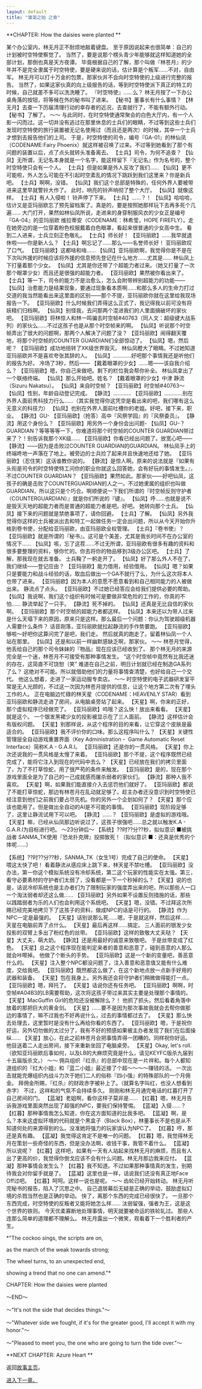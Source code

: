 ```yaml
---
layout: default
title: "雏菊之始 之章"
---
```


**CHAPTER: How the daisies were planted **

某个办公室内，林无月正不耐烦地敲着键盘。 
至于原因说起来也很简单：自己的计划被时空特使察觉了。 
当然了，要是说那个楞头青少年能够就这样知道她的全部计划，那倒也真是天方夜谭。 
毕竟根据自己的了解，那个叫做『林苍月』的少年并不是完全隶属于时空特使，要是硬来说的话，估计算是个叛军……不对，自由军。 
林无月可以打十万金的包票，那家伙并不会向时空特使的上级进行完整的报告。 
当然了，如果这家伙真的向上级报告的话，等到时空特使派下真正的特工的时候，自己就差不多可以洗洗睡了。 
『时空特使』……么？ 
林无月按了一下办公桌角落的按钮，将等候在外的秘书叫了进来。 
【秘书】董事长有什么事情？ 
【林无月】去查一下历届清理行动的幸存者的近况，去查就行了，不能有额外行动。 
【秘书】了解了。 
～～ 
与此同时，在时空特使通常聚会的白色大厅内，有一个人影一闪而过。这一切并没有逃过在那里休息的士兵们的眼睛，不过等到这些士兵们发现时空特使的旅行装置被无记名使用过（而且还是两次）的时候，其中一个士兵才想到去报告他们的上司。 
于是，时空特使的司令，编号『GA-01』的林仙凤（CODENAME:Fairy Phoenix）就这样被召唤了过来。不过等到她看到了那个有问题的装置以后，点了点头就转头准备离去。 
【士兵】司令，为何不追查？ 
【仙凤】无所谓，无记名本身就是一个名字，能这样留下『无记名』作为名号的，整个时空特使只会有一个人。 
【士兵】但是如果是外人反攻了我们…… 
【仙凤】更不可能啦，外人怎么可能在不引起时空紊乱的情况下跳跃到我们这里来？你是新兵吧。 
【士兵】啊啊，没错。 
【仙凤】我们这个总部是特殊的，任何外界人要被带进来这里早就警铃大作了。 
此时，响亮的铃声响彻了整个大厅。 
【仙凤】就像这样。 
【士兵】有人入侵啦！ 
铃声停了下来。 
【士兵】……？！ 
【仙凤】哈哈哈，估计又是亚玛丽欧忘了预先留档案了。真是的，要是按照她那样玩下去再多死个几遍…… 
大门打开，果然如林仙凤所说，走进来的身穿制服风衣的少女正是编号『GA-04』的亚玛丽欧 维拉蒂安（CODENAME：林希莹，HOPE FIREFLY）。走在她旁边的是一位穿着粉色校服戴着白色眼罩，看起来很普通的少女高中生。 
看到二人进来，士兵立刻正色敬礼。 
【士兵】师长好！ 
【亚玛丽欧】……我早就退休啦——你是新人么？ 
【士兵】啊忘记了……那么——名誉师长好！ 
亚玛丽欧叹了口气。 
【亚玛丽欧】这都啥和啥…… 
【仙凤】亚玛丽欧啊，我觉得你是不是在下次叫外援的时候应该将外援的信息预先登记在什么地方……尤其是…… 
林仙凤上下打量着那个少女。 
【仙凤】尤其是你还带了个超能力者过来。（她又打量了一次那个眼罩少女）而且还是很强的超能力者。 
【亚玛丽欧】果然被你看出来了。 
【士兵】等一下，司令的能力不是治愈么，怎么会附带辨别超能力的功能—— 
【仙凤】治愈能力是结果现象，要通过现象看本质啊……和那么多人的生命力打过交道的我当然能看出来这里面的区别——那个不提，亚玛丽欧你就在这里给我现场报告一下。 
【亚玛丽欧】什么时候我们弄得这么正式了，我记得我以前可没有将妖精们归档啊。 
【仙凤】别怪我，去问那两个混进我们的人里面搞破坏的家伙吧。 
【亚玛丽欧】将林惊人和林一鸣骗去时空帧#40763（同人文：超级键大战系列）的家伙么……不过这孩子也是从那个时空帧来的啊。 
【仙凤】听说那个时空帧弄出了很大的问题啊，那两个人解决了问题了没？ 
【亚玛丽欧】闹得翻天覆地，将那个时空帧的COUNTER GUARDIAN们全部惊动了。 
【仙凤】嗯，然后呢？ 
【亚玛丽欧】成功地扭转了XK级世界毁灭。 
林仙凤瞪大了眼睛。不过她知道亚玛丽欧并不是喜欢夸张其辞的人。 
【仙凤】…………好吧那个事情我还是听他们的报告为好。 
冷场了3秒，然后—— 
【戴着眼罩的少女】……嗯——该自我介绍么？ 
【亚玛丽欧】嗯，你自己来做吧。剩下的栏位我会帮你补全。 
林仙凤拿出了一个联络终端。 
【仙凤】那么开始吧。姓名？ 
【戴着眼罩的少女】中津 静流（Sizuru Nakatsu）。 
【仙凤】来自时空帧？ 
【亚玛丽欧】时空帧#40763～ 
【仙凤】性别，年龄自动登记完成。 
【静流】………… 
【亚玛丽欧】…………别在外界人面前秀科技力行么……（其实我觉得你这凭空是看出来的吧，我们哪有这么无意义的科技力） 
【仙凤】也别在外界人面前吐槽你的老姐。好吧，接下来，职业。 
【静流】GU- 
【亚玛丽欧】（抢答）高中『风祭学园』的『风祭委员』。 
【静流】用这个身份么？ 
【亚玛丽欧】用另外一个身份会出问题- 
【仙凤】GU-？GUARDIAN？等等等等一下，你难道将那个时空帧的COUNTER GUARDIAN带过来了？！别告诉我那个XK级…… 
【亚玛丽欧】你看已经出问题了。放宽心吧—— 
【静流】——因为是击败过COUNTER GUARDIAN的GUARDIAN。 
林仙凤手上的终端咚地一声落在了地上。被旁边的士兵捡了起来并且快速地还给了她。 
【亚玛丽欧】（忍住笑）这话谁教你说的。 
【静流】是惊人啊。原来的说法就是『如果有头衔是司令的时空特使特工问你的职业你就这么回答她，会有好玩的事情发生。』，不过COUNTER GUARDIAN？ 
【亚玛丽欧】果然如此。那家伙——好吧仙凤，这孩子的确是击败了COUNTERGUARDIAN的人之一。不过她隶属的组织也叫做GUARDIAN，所以这只是个巧合。啊顺便说一下我们所谓的『时空帧反则守护者（COUNTERGUARDIAN）』就是你们所说的『键』。 
【仙凤】呼……也就是说不是毁天灭地的超能力者而是普通的超能力者是吧。好吧。 
她转向那个士兵。 
【仙凤】接下来的问题就是禁绝事项了，请你回避。 
【士兵】了解。 
【仙凤】另外我觉得你这样的士兵被派出去和特工一起做任务一定会出问题，所以从今天开始你升格到卷书使，分配给亚玛丽欧，由亚玛丽欧全权管理。 
【士兵】『卷书使』？ 
【亚玛丽欧】就是所谓的『秘书』。这可是个美差，尤其是我长时间不在办公室的情况下…… 
【仙凤】咳，忘了这茬……不过无所谓，亚玛丽欧有很多有趣的资料和很多要整理的资料，够你忙的。你去将你的物品移到3级办公区吧。 
【士兵】了解，那我现在就去准备。 
士兵鞠了一躬走开了。 
【仙凤】好了那么外人不在了，我们继续——登记应由？ 
【亚玛丽欧】能力借用，经验借用。 
【仙凤】嗯？如果只是要能力和战斗经验的话，取血后做出一个GA不就行了么，为什么这次将本人也带了进来。 
【亚玛丽欧】因为本人的意愿不愿意看到和自己相同能力的人被做出来。 
静流点了点头。 
【亚玛丽欧】不过她已经答应会给我们提供必要的帮助。 
【仙凤】我说啊，我们这个组织有时候可是要做非常危险的工作的，你真的不怕…… 
静流举起了一只手。 
【静流】死不掉的。 
【仙凤】还真是无比自信的家伙啊。 
【亚玛丽欧】那个时空帧的超能力者都这样。 
【仙凤】本来还以为带人过来是什么天塌下来的原因，原来只是这样。那么最后一个问题：你认为驾驶超级机器人需要什么条件？ 
话音刚落，亚玛丽欧就拉起静流的手作势要跑。 
【亚玛丽欧】够啦～好吧你这算问完了是吧，我们走。 
然后就真的跑走了。留着林仙凤一个人站在那里。 
【仙凤】还是和以前一样幽默感缺乏啊，那家伙。 
～～ 
林苍月觉得，他丢给自己的那个司令妹妹的『物品』现在应该已经收到了。 
那个林无月的来源完全是一个迷，林苍月不可接受有那种事情发生。 
“这个时空帧中竟然有比我还迷的存在，这简直不可饶恕（笑” 
难道在自己之前，明日计划就已经在制造GA系列了么？ 
这绝对不可能。所以就借助他们的力量将事情查清楚，也好给自己一个交代。 
他这么想着，走进了一家运动服专卖店。 
～～ 
时空特使的电子武器研发室平常是无人光顾的，不过这一次因为林苍月提供的信息，让这个地方第二次有了埋头工作的人。 
正在电脑边忙碌的林天星（CODENAME：HEAVENLY STAR）看到亚玛丽欧和静流走进了房间，从电脑桌旁站了起来。 
【天星】啊，你来的正好，那个虚拟程序已经做完了。 
【亚玛丽欧】呜哦？这么快！放出来看看。 
【天星】就是这个。 
一个银发黑裙少女的投影被显示在了三人面前。 
【静流】这样估计会有版权问题。 
【天星】别那样说，从这个程序的目的来看，让它穿这个皮肤是最适合的。 
【亚玛丽欧】我不评价你的口味。那么这程序叫什么？ 
【天星】关键性管理层全自动游戏重置界面（Key Administration -  Game Automatic Reset Interface）简称K.A - G.A.R.I。 
【亚玛丽欧】还是你的一贯风格。 
【天星】你上次还说我的一贯风格是太慢了来着。 
【亚玛丽欧】那个不提，这个程序既然已经完成了，能将它注入到现在的代码中去么？ 
【天星】已经放在我们的拷贝里面了，为了不打草惊蛇，用了很严苟的条件来触发。 
【亚玛丽欧】是的，现在那个游戏里面全是为了自己的一己成就感而屠杀弱者的家伙们。 
【静流】那种人我不喜欢。 
【天星】啊，如果我们能直接介入去惩罚他们就好了。 
【亚玛丽欧】都说了不能打草惊蛇，那边有林苍月在乱动就足够了。趁主办者还没意识到时空特使已经注意到他们之前我们要占尽先机。你的另外一个企划如何了？ 
【天星】那个应该也能用了。但是做出全自动的AI是不可能的事情。 
【亚玛丽欧】现阶段足够了，这里让静流试用下可以吧。 
【静流】……？ 
【亚玛丽欧】是虚拟的游戏哦。 
【天星】嘛，已经从仙凤那边听说过了，这孩子很强吧……总之就以触发K.A - G.A.R.I为目标进行吧。 
～23分钟后～ 
【系统】??时??分??秒，拟似意识 ■被挑战者 SANMA_TK使用『恐龙扑克牌』投掷致死！（拟似意识 ■：还真是优秀的个体呢……） 

【系统】??时??分??秒，SANMA_TK（女生1号）完成了自己的使命。 
【天星】喂这太快了吧！ 
看着静流从感应床上跳下来，林天星不禁吐槽。 
【亚玛丽欧】没办法，第一你这个模拟系统没有冷却系统，第二这个玩家的性能实在太强。第三，看守必要素材的守护者们太弱了，没看都是一下一个秒掉的么？ 
【天星】说的也是，话说冷却系统也是主办者们为了限制玩家的强度弄出来的吧，所以那些人一口一个淘汰弱者却还这么做…… 
【亚玛丽欧】另外如果不设置反则措施的话，那些以践踏弱者为乐的人们也会利用这个系统吧。 
【天星】嗯，没错。不过拜这次所赐已经完美地拷贝下了这孩子的资料，做成NPC的话是可行的。 
【静流】作为NPC一定是最强的。 
【天星】话别说那么死……嗯，于是就这样，然后这样…… 
天星在电脑前弄了点什么。 
【天星】最后再这样……搞定。 
三人面前的银发少女投影的双臂上多出了粉红色的丝带。 
【亚玛丽欧】这样的致敬大丈夫哒？ 
【天星】大丈夫，萌大奶。 
【静流】还是用最好的诚意来致敬吧。 
于是丝带变成了红色。 
【天星】总之这个程序现在能判定来者的善意和恶意了，碰到恶意的人那么就会咔嚓掉。 
他做了个断头的手势。 
【亚玛丽欧】这是一个新的变量吧，善恶意什么的。 
【天星】注入整个NPC都没问题了，注入善意和恶意值又能有什么难度，交给我吧。 
【亚玛丽欧】既然都这么做了，在这个新地点放一点新手好用的武器和装备。 
【天星】包在我身上。另外我还会将守护者们稍微做得能打一点。 
【亚玛丽欧】嗯，拜托了。 
【天星】话说你还有任务吧。 
【亚玛丽欧】啊啊，时空帧#A04B3的LB需要帮助，这次将这孩子带过来其实主要是处理那个事情的。 
【天星】MacGuffin Girl的危险还没被解除么？！ 
他抓了抓头。然后看着角落中放着的那把巨大的黄金剑。 
【天星】……要不是因为那次事故我就会去帮你做那边的事情了，嘛不过我也不好再说什么，过去的事情都过去了。 
【天星】那么快去处理去，这里暂时是没有什么再给你看的东西了。 
【亚玛丽欧】嗯，于是祝你好运，另外切勿做的太过分了，我有不好的预感如果被主办者发现了我们在后面操纵…… 
【天星】放心，在此之前林苍月会把事情弄得一团糟的。同样祝你好运。 
他目送着二人走出房间，接下来重新坐回了电脑桌旁。 
【天星】Okay, let's roll. 
（欲知亚玛丽欧后事如何，以及LB的大麻烦究竟是什么，请见KEYFC版杀九届到十五届版杀文。） 
～～ 
佣兵组织『红杀』的总部中现在是一片祥和。每个人都知道组织的『红大小姐』和『蓝二小姐』最近接了个超～～～～赚钱的活。 
一次出击就能完爆组织内战斗力次于她们二人的俗称『四小强』的特殊部队的一个月佣金。 
拜佣金所赐，『红杀』的财政赤字被补上了。（就算名字叫红，也没人想看到赤字） 
不过，这祥和的气氛不会持续多久。 
刚刚和林无月通完电话的红暮打开了自己房间的门。 
【蓝凝】老姐啊，看你这样子莫非是…… 
【红暮】嗯，林无月告诉我游戏里面突然出现了超强的NPC，要我们保持警惕。 
【蓝凝】入侵……？ 
【红暮】那种事情我怎么知道，你在这方面知道的比我多吧。 
【蓝凝】啊，是么？本来这虚拟环境的代码就是个黑盒子（Black Box），林董事长不是也是从不知道何处的来源得到的么。没准她将强力的玩家误认为NPC了。 
【红暮】哼，那还是真有趣。 
【蓝凝】我觉得这肯定不是唯一的问题。 
【红暮】嗯，我觉得林无月在策划一些奇怪的东西，但是没办法啊，收钱干事，我管不着什么。 
【蓝凝】所以说呢？ 
【红暮】这样吧，如果有一天有人站起来找林无月的麻烦，而且有人出了更高的价，我觉得你倒戈应该不会有什么问题。林无月那边我来应付。 
【蓝凝】那种事情会发生么？ 
【红暮】我不知道。不过如果那种事情真的发生，别期待我会对你留手就是了。 
【蓝凝】这里也是一样，话说我们还没有真正地Face Off过吧。 
【红暮】呵呵。这样一说也是呢。 
～～ 
齿轮已经开始转动。 
林无月听完秘书的报告，陷入了沉思之中。 
自己退居幕后无疑是正确的举动，鼓励虚拟幻境的杀戮当然也是正确的举动。 
快了，离那个东西的完成已经很快了。 
一旦那个东西完成，时空特使的反叛者又能将她怎么样…… 
汰弱留强，强者为王，这是这个世界的铁则。 
今天优柔寡断地处理事情，明天就要被命运的铁轮轧过。 
那些人连那么简单的道理都不理解么。 
林无月露出一个微笑，观看着下一个胜利者的产生。

*"The cockoo sings, the scripts are on,

as the march of the weak towards strong;

The wheel turns, to an unexpected end,

showing a trend that no one can amend."*

CHAPTER: How the daisies were planted 

～END～

～"It's not the side that decides things."～

～"Whatever side we fought, if it's for the greater good, I'll accept it with my honor."～

～"Pleased to meet you, the one who are going to turn the tide over."～

**NEXT CHAPTER: Azure Heart **

返回[故事主页](https://amarillonmc.github.io/Settings/)。


[进入下一章。](/Basis/Ch02.md)